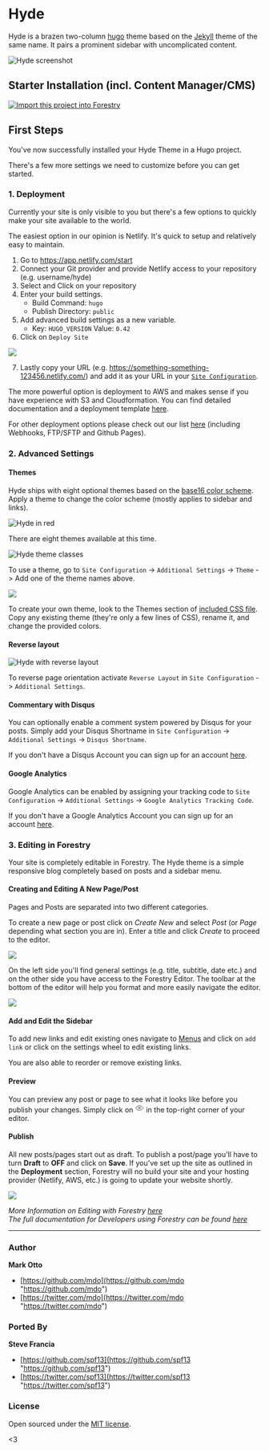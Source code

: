 # Hyde

Hyde is a brazen two-column [hugo](https://gohugo.io) theme based on the [Jekyll](http://jekyllrb.com) theme of the same name. It pairs a prominent sidebar with uncomplicated content.

![Hyde screenshot](https://f.cloud.github.com/assets/98681/1831228/42af6c6a-7384-11e3-98fb-e0b923ee0468.png)

## Starter Installation (incl. Content Manager/CMS)

[![Import this project into Forestry](https://assets.forestry.io/import-to-forestry.svg)](https://app.forestry.io/quick-start?repo=forestryio/hyde-hugo-starter&provider=github&engine=hugo&version=0.42)

## First Steps

You've now successfully installed your Hyde Theme in a Hugo project.

There's a few more settings we need to customize before you can get started.

### 1. Deployment

Currently your site is only visible to you but there's a few options to quickly make your site available to the world.

The easiest option in our opinion is Netlify. It's quick to setup and relatively easy to maintain.

1. Go to <a href="https://app.netlify.com/start" target="_blank">https://app.netlify.com/start</a>
2. Connect your Git provider and provide Netlify access to your repository (e.g. username/hyde)
3. Select and Click on your repository
4. Enter your build settings.
   * Build Command: `hugo`
   * Publish Directory: `public`
5. Add advanced build settings as a new variable.
   * Key: `HUGO_VERSION` Value: `0.42`
6. Click on `Deploy Site`

![](https://forestry.io/img/theme/netlify-step-4.gif)

7. Lastly copy your URL (e.g. https://something-something-123456.netlify.com/) and add it as your URL in your [`Site Configuration`](#/pages/config-toml).

The more powerful option is deployment to AWS and makes sense if you have experience with S3 and Cloudformation. You can find detailed documentation and a deployment template [here](https://forestry.io/docs/hosting/s3-cloudfront-stack/).

For other deployment options please check out our list [here](https://forestry.io/docs/hosting/) (including Webhooks, FTP/SFTP and Github Pages).

### 2. Advanced Settings

#### Themes

Hyde ships with eight optional themes based on the [base16 color scheme](https://github.com/chriskempson/base16). Apply a theme to change the color scheme (mostly applies to sidebar and links).

![Hyde in red](https://f.cloud.github.com/assets/98681/1831229/42b0b354-7384-11e3-8462-31b8df193fe5.png)

There are eight themes available at this time.

![Hyde theme classes](https://f.cloud.github.com/assets/98681/1817044/e5b0ec06-6f68-11e3-83d7-acd1942797a1.png)

To use a theme, go to `Site Configuration` -> `Additional Settings` -> `Theme` -> Add one of the theme names above.

![](https://forestry.io/img/theme/theme-settings-hyde.png)

To create your own theme, look to the Themes section of [included CSS file](https://github.com/poole/hyde/blob/master/public/css/hyde.css). Copy any existing theme (they're only a few lines of CSS), rename it, and change the provided colors.

#### Reverse layout

![Hyde with reverse layout](https://f.cloud.github.com/assets/98681/1831230/42b0d3ac-7384-11e3-8d54-2065afd03f9e.png)

To reverse page orientation activate `Reverse Layout` in `Site Configuration` -> `Additional Settings`.

#### Commentary with Disqus

You can optionally enable a comment system powered by Disqus for your posts. Simply add your Disqus Shortname in `Site Configuration` -> `Additional Settings` -> `Disqus Shortname`.

If you don't have a Disqus Account you can sign up for an account [here](https://disqus.com/).

#### Google Analytics

Google Analytics can be enabled by assigning your tracking code to `Site Configuration` -> `Additional Settings` -> `Google Analytics Tracking Code`.

If you don't have a Google Analytics Account you can sign up for an account [here](https://marketingplatform.google.com/about/analytics/).

### 3. Editing in Forestry

Your site is completely editable in Forestry. The Hyde theme is a simple responsive blog completely based on posts and a sidebar menu.

#### Creating and Editing A New Page/Post

Pages and Posts are separated into two different categories.

To create a new page or post click on *Create New* and select *Post* (or *Page* depending what section you are in). Enter a title and click *Create* to proceed to the editor. 

![](https://forestry.io/img/theme/create-new.png)

On the left side you'll find general settings (e.g. title, subtitle, date etc.) and on the other side you have access to the Forestry Editor. The toolbar at the bottom of the editor will help you format and more easily navigate the editor.

![](https://forestry.io/img/theme/toolbar.png)

#### Add and Edit the Sidebar

To add new links and edit existing ones navigate to [Menus](#/menus/main) and click on `add link` or click on the settings wheel to edit existing links.

You are also able to reorder or remove existing links.

#### Preview

You can preview any post or page to see what it looks like before you publish your changes. Simply click on <svg xmlns="http://www.w3.org/2000/svg" width="18" height="18" viewBox="0 0 24 24"><g fill="none" fill-rule="evenodd" stroke="currentcolor" stroke-width="1.2"><path d="M12 18c6 0 10-6 10-6s-4-6-10-6-10 6-10 6 4 6 10 6z"></path><circle cx="12" cy="12" r="2"></circle></g></svg> in the top-right corner of your editor.

#### Publish

All new posts/pages start out as draft. To publish a post/page you'll have to turn **Draft** to **OFF** and click on **Save**. If you've set up the site as outlined in the **Deployment** section, Forestry will no build your site and your hosting provider (Netlify, AWS, etc.) is going to update your website shortly.

![](https://forestry.io/img/theme/publish.png)

*More Information on Editing with Forestry [here](https://forestry.io/docs/editing/markdown-editor/)*  
*The full documentation for Developers using Forestry can be found [here](https://forestry.io/docs/)*

***

### Author

**Mark Otto**

* [https://github.com/mdo](https://github.com/mdo "https://github.com/mdo")
* [https://twitter.com/mdo](https://twitter.com/mdo "https://twitter.com/mdo")

### Ported By

**Steve Francia**

* [https://github.com/spf13](https://github.com/spf13 "https://github.com/spf13")
* [https://twitter.com/spf13](https://twitter.com/spf13 "https://twitter.com/spf13")

### License

Open sourced under the [MIT license](LICENSE.md).

<3
